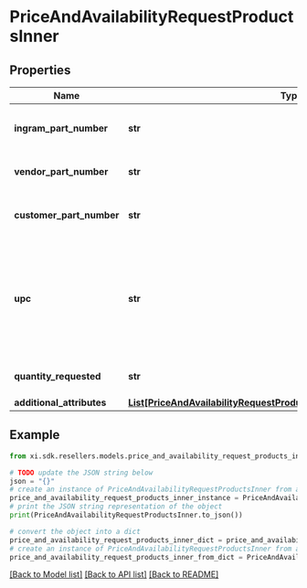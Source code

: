 # PriceAndAvailabilityRequestProductsInner


## Properties

Name | Type | Description | Notes
------------ | ------------- | ------------- | -------------
**ingram_part_number** | **str** | Ingram Micro unique part number for the product. | [optional] 
**vendor_part_number** | **str** | Vendor’s part number for the product. | [optional] 
**customer_part_number** | **str** | Reseller/end-user’s part number for the product. | [optional] 
**upc** | **str** | The UPC code for the product. Consists of 12 numeric digits that are uniquely assigned to each trade item. | [optional] 
**quantity_requested** | **str** | Number of quantity of the Product. | [optional] 
**additional_attributes** | [**List[PriceAndAvailabilityRequestProductsInnerAdditionalAttributesInner]**](PriceAndAvailabilityRequestProductsInnerAdditionalAttributesInner.md) |  | [optional] 

## Example

```python
from xi.sdk.resellers.models.price_and_availability_request_products_inner import PriceAndAvailabilityRequestProductsInner

# TODO update the JSON string below
json = "{}"
# create an instance of PriceAndAvailabilityRequestProductsInner from a JSON string
price_and_availability_request_products_inner_instance = PriceAndAvailabilityRequestProductsInner.from_json(json)
# print the JSON string representation of the object
print(PriceAndAvailabilityRequestProductsInner.to_json())

# convert the object into a dict
price_and_availability_request_products_inner_dict = price_and_availability_request_products_inner_instance.to_dict()
# create an instance of PriceAndAvailabilityRequestProductsInner from a dict
price_and_availability_request_products_inner_from_dict = PriceAndAvailabilityRequestProductsInner.from_dict(price_and_availability_request_products_inner_dict)
```
[[Back to Model list]](../README.md#documentation-for-models) [[Back to API list]](../README.md#documentation-for-api-endpoints) [[Back to README]](../README.md)


